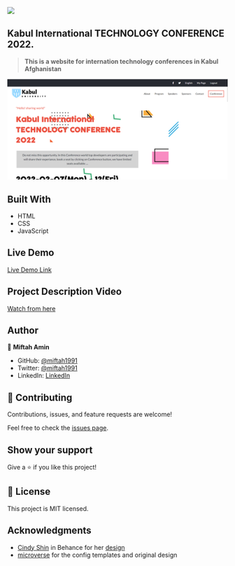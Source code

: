 ![](https://img.shields.io/badge/Microverse-blueviolet)

## Kabul International TECHNOLOGY CONFERENCE 2022.
>**This is a website for internation technology conferences in Kabul Afghanistan**


![screenshot](https://github.com/miftah1991/Technology-Conference-/blob/conference-pages/images/Demo.png)


## Built With

- HTML
- CSS
- JavaScript

## Live Demo

[Live Demo Link](https://miftah1991.github.io/Technology-Conference-/)

## Project Description Video

[Watch from here](https://www.loom.com/share/320192dc3557499ab970fa816014df60)

## Author

👤 **Miftah Amin**

- GitHub: [@miftah1991](https://github.com/miftah1991)
- Twitter: [@miftah1991](https://twitter.com/miftah1991)
- LinkedIn: [LinkedIn](https://www.linkedin.com/in/miftah1991/)


## 🤝 Contributing

Contributions, issues, and feature requests are welcome!

Feel free to check the [issues page](../../issues/).

## Show your support

Give a ⭐️ if you like this project!

**📝 License**
----------------------------------------------------------------------
This project is MIT licensed.
## Acknowledgments

- [Cindy Shin](https://github.com/microverseinc/curriculum-html-css/blob/main/capstone/html_capstone.md#:~:text=Cindy%20Shin%20in%20Behance) in Behance for her [design](https://www.behance.net/gallery/29845175/CC-Global-Summit-2015)
- [microverse](http://www.microverse.org) for the config templates and original design
